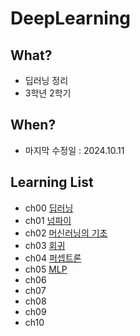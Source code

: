 # DeepLearning

## What? 
* 딥러닝 정리  
* 3학년 2학기

## When?
* 마지막 수정일 : 2024.10.11

## Learning List
* ch00 [딥러닝](https://github.com/BangYunseo/TIL/blob/main/AI/DeepLearning/ch00_DeepLearning.md)
* ch01 [넘파이](https://github.com/BangYunseo/TIL/blob/main/AI/DeepLearning/ch01_Numpy.md)
* ch02 [머신러닝의 기초](https://github.com/BangYunseo/TIL/blob/main/AI/DeepLearning/ch02_MachineLearning.md)
* ch03 [회귀](https://github.com/BangYunseo/TIL/blob/main/AI/DeepLearning/ch03_Regression.md)
* ch04 [퍼셉트론](https://github.com/BangYunseo/TIL/blob/main/AI/DeepLearning/ch04_Perceptron.md)
* ch05 [MLP](https://github.com/BangYunseo/TIL/blob/main/AI/DeepLearning/ch05_MLP.md)
* ch06 []()
* ch07 []()
* ch08 []()
* ch09 []()
* ch10 []()
